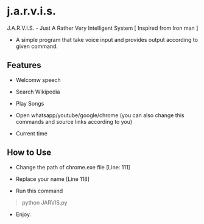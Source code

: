 # j.a.r.v.i.s.

J.A.R.V.I.S. - Just A Rather Very Intelligent System [ Inspired from Iron man ]
- A simple program that take voice input and provides output according to given command. 

<h2> Features </h2>

- Welcomw speech

- Search Wikipedia

- Play Songs 

- Open whatsapp/youtube/google/chrome (you can also change this commands and source links according to you)

- Current time

<h2>How to Use</h2>

- Change the path of chrome.exe file [Line: 111]

- Replace your name [Line 118]

- Run this command

> python JARVIS.py

- Enjoy.
